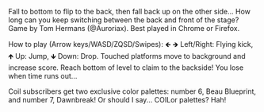Fall to bottom to flip to the back, then fall back up on the other side... How long can you keep switching between the back and front of the stage? Game by Tom Hermans (@Auroriax). Best played in Chrome or Firefox. 

How to play (Arrow keys/WASD/ZQSD/Swipes):
🡸 🡺 Left/Right: Flying kick, 🡹 Up: Jump, 🡻 Down: Drop.
Touched platforms move to background and increase score.
Reach bottom of level to claim to the backside! 
You lose when time runs out... 

Coil subscribers get two exclusive color palettes: number 6, Beau Blueprint, and number 7, Dawnbreak! Or should I say... COILor palettes? Hah!